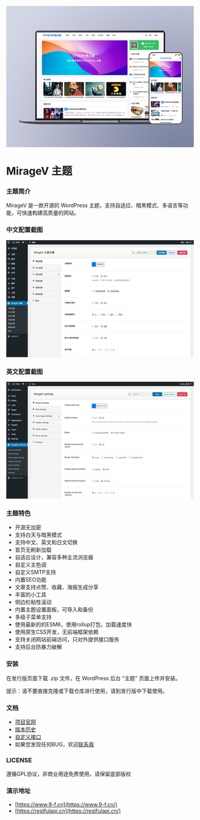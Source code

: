 ![MirageV](screenshot.png)

MirageV 主题
======

### 主题简介
MirageV 是一款开源的 WordPress 主题，支持自适应、暗黑模式、多语言等功能，可快速构建高质量的网站。


### 中文配置截图
![Config](./docs/config_cn.jpg)

### 英文配置截图
![Config](./docs/config_en.jpg)

### 主题特色
- 开源无加密
- 支持白天与暗黑模式
- 支持中文、英文和日文切换
- 首页无刷新加载
- 自适应设计，兼容多种主流浏览器
- 自定义主色调
- 自定义SMTP支持
- 内置SEO功能
- 文章支持点赞、收藏、海报生成分享
- 丰富的小工具
- 侧边栏粘性滚动
- 内置主题设置面板，可导入和备份
- 多级子菜单支持
- 使用最新的的ESM6，使用rollup打包，加载速度快
- 使用原生CSS开发，无前端框架依赖
- 支持关闭网站前端访问，只对外提供接口服务
- 支持后台防暴力破解


### 安装
在发行版页面下载 .zip 文件，在 WordPress 后台 "主题" 页面上传并安装。

提示：请不要直接克隆或下载仓库进行使用，请到发行版中下载使用。


### 文档
- [项目官网](https://vtheme.cn/miragev)
- [版本历史](./CHANGES.md)
- [自定义接口](./docs/api.md)
- 如果您发现任何BUG，欢迎[联系我](https://vtheme.cn/contact)


### LICENSE
遵循GPL协议，非商业用途免费使用，请保留底部版权


### 演示地址
- [https://www.9-f.cn](https://www.9-f.cn/)
- [https://restfulapi.cn](https://restfulapi.cn/)

